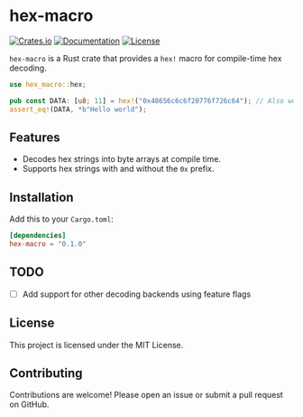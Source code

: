 # hex-macro

[![Crates.io](https://img.shields.io/crates/v/hex-macro.svg)](https://crates.io/crates/hex-macro)
[![Documentation](https://docs.rs/hex-macro/badge.svg)](https://docs.rs/hex-macro)
[![License](https://img.shields.io/crates/l/hex-macro.svg)](https://crates.io/crates/hex-macro)

`hex-macro` is a Rust crate that provides a `hex!` macro for compile-time hex decoding.

```rust
use hex_macro::hex;

pub const DATA: [u8; 11] = hex!("0x48656c6c6f20776f726c64"); // Also works without the '0x' prefix
assert_eq!(DATA, *b"Hello world");
```

## Features

- Decodes hex strings into byte arrays at compile time.
- Supports hex strings with and without the `0x` prefix.

## Installation

Add this to your `Cargo.toml`:

```toml
[dependencies]
hex-macro = "0.1.0"
```

## TODO

- [ ] Add support for other decoding backends using feature flags

## License

This project is licensed under the MIT License.

## Contributing

Contributions are welcome! Please open an issue or submit a pull request on GitHub.
